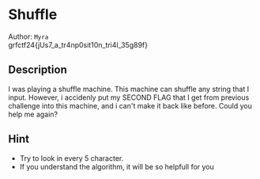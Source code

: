# Shuffle

Author: `Myra` 
<br>
grfctf24{jUs7_a_tr4np0sit10n_tri4l_35g89f}

## Description

I was playing a shuffle machine. This machine can shuffle any string that I input. However, i accidenly put my SECOND FLAG that I get from previous challenge into this machine, and i can't make it back like before. Could you help me again?

## Hint

- Try to look in every 5 character.
- If you understand the algorithm, it will be so helpfull for you